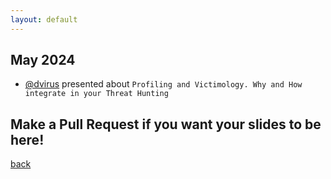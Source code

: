 ```yaml
---
layout: default
---
```


## May 2024  
- [@dvirus](https://twitter.com/dvirus) presented about `Profiling and Victimology. Why and How integrate in your Threat Hunting`  

## Make a Pull Request if you want your slides to be here!

[back](/)
